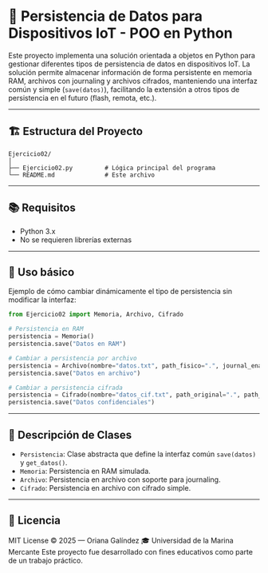 # 💾 Persistencia de Datos para Dispositivos IoT - POO en Python

Este proyecto implementa una solución orientada a objetos en Python para gestionar diferentes tipos de persistencia de datos en dispositivos IoT. La solución permite almacenar información de forma persistente en memoria RAM, archivos con journaling y archivos cifrados, manteniendo una interfaz común y simple (`save(datos)`), facilitando la extensión a otros tipos de persistencia en el futuro (flash, remota, etc.).

---

## 🏗️ Estructura del Proyecto

```plaintext
Ejercicio02/
│
├── Ejercicio02.py         # Lógica principal del programa
└── README.md              # Este archivo
```

---

## 📚 Requisitos

* Python 3.x
* No se requieren librerías externas

---

## 🚀 Uso básico

Ejemplo de cómo cambiar dinámicamente el tipo de persistencia sin modificar la interfaz:

```python
from Ejercicio02 import Memoria, Archivo, Cifrado

# Persistencia en RAM
persistencia = Memoria()
persistencia.save("Datos en RAM")

# Cambiar a persistencia por archivo
persistencia = Archivo(nombre="datos.txt", path_fisico=".", journal_enabled=True)
persistencia.save("Datos en archivo")

# Cambiar a persistencia cifrada
persistencia = Cifrado(nombre="datos_cif.txt", path_original=".", path_cifrado=".")
persistencia.save("Datos confidenciales")
```

---

## 📝 Descripción de Clases

* `Persistencia`: Clase abstracta que define la interfaz común `save(datos)` y `get_datos()`.
* `Memoria`: Persistencia en RAM simulada.
* `Archivo`: Persistencia en archivo con soporte para journaling.
* `Cifrado`: Persistencia en archivo con cifrado simple.

---

## 📄 Licencia

MIT License © 2025 — Oriana Galíndez 🎓 Universidad de la Marina Mercante
Este proyecto fue desarrollado con fines educativos como parte de un trabajo práctico.

